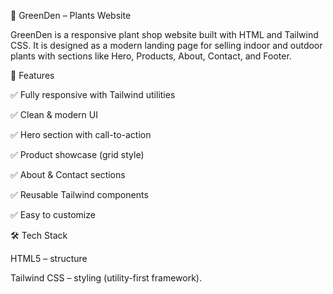 🌱 GreenDen – Plants Website

GreenDen is a responsive plant shop website built with HTML and Tailwind CSS.
It is designed as a modern landing page for selling indoor and outdoor plants with sections like Hero, Products, About, Contact, and Footer.

🚀 Features

✅ Fully responsive with Tailwind utilities

✅ Clean & modern UI

✅ Hero section with call-to-action

✅ Product showcase (grid style)

✅ About & Contact sections

✅ Reusable Tailwind components

✅ Easy to customize

🛠️ Tech Stack

HTML5 – structure

Tailwind CSS – styling (utility-first framework).

